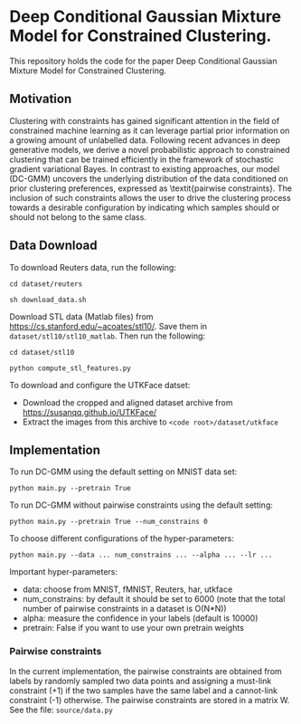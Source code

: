 # Deep Conditional Gaussian Mixture Model for Constrained Clustering.

This repository holds the code for the paper Deep Conditional Gaussian Mixture Model for Constrained Clustering.

## Motivation

Clustering with constraints has gained significant attention in the field of constrained machine learning as it can leverage partial prior information on a growing amount of unlabelled data. 
Following recent advances in deep generative models, we derive a novel probabilistic approach to constrained clustering that can be trained efficiently in the framework of stochastic gradient variational Bayes. 
In contrast to existing approaches, our model (DC-GMM) uncovers the underlying distribution of the data conditioned on prior clustering preferences, expressed as \textit{pairwise constraints}. The inclusion of such constraints allows the user to drive the clustering process towards a desirable configuration by indicating which samples should or should not belong to the same class.

## Data Download

To download Reuters data, run the following:

`cd dataset/reuters`

`sh download_data.sh`

Download STL data (Matlab files) from https://cs.stanford.edu/~acoates/stl10/. Save them in `dataset/stl10/stl10_matlab`. Then run the following:

`cd dataset/stl10`

`python compute_stl_features.py`

To download and configure the UTKFace datset:
- Download the cropped and aligned dataset archive from https://susanqq.github.io/UTKFace/
- Extract the images from this archive to `<code root>/dataset/utkface`

## Implementation

To run DC-GMM using the default setting on MNIST data set:

`python main.py --pretrain True`

To run DC-GMM without pairwise constraints using the default setting:

`python main.py --pretrain True --num_constrains 0`

To choose different configurations of the hyper-parameters:

`python main.py --data ... num_constrains ... --alpha ... --lr ...`

Important hyper-parameters:
- data: choose from MNIST, fMNIST, Reuters, har, utkface
- num_constrains: by default it should be set to 6000 (note that the total number of pairwise constraints in a dataset is O(N*N))
- alpha: measure the confidence in your labels (default is 10000)
- pretrain: False if you want to use your own pretrain weights

### Pairwise constraints 

In the current implementation, the pairwise constraints are obtained from labels by randomly sampled two data points and assigning a must-link constraint (+1) if the two samples have the same label and a cannot-link constraint (-1) otherwise. The pairwise constraints are stored in a matrix W.
See the file:
`source/data.py`
